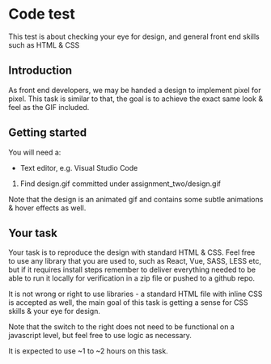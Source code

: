 # Code test

This test is about checking your eye for design, and general front end skills such as HTML & CSS

## Introduction

As front end developers, we may be handed a design to implement pixel for pixel. This task is similar to that, the goal is to achieve the exact same look & feel as the GIF included.

## Getting started

You will need a:

* Text editor, e.g. Visual Studio Code

1. Find design.gif committed under assignment_two/design.gif

Note that the design is an animated gif and contains some subtle animations & hover effects as well. 

## Your task

Your task is to reproduce the design with standard HTML & CSS. Feel free to use any library that you are used to, such as React, Vue, SASS, LESS etc, but if it requires install steps remember to deliver everything needed to be able to run it locally for verification in a zip file or pushed to a github repo. 

It is not wrong or right to use libraries - a standard HTML file with inline CSS is accepted as well, the main goal of this task is getting a sense for CSS skills & your eye for design.

Note that the switch to the right does not need to be functional on a javascript level, but feel free to use logic as necessary.

It is expected to use  ~1 to ~2 hours on this task.




